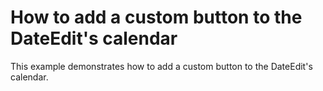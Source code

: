 # How to add a custom button to the DateEdit's calendar


<p>This example demonstrates how to add a custom button to the DateEdit's calendar.</p>

<br/>


